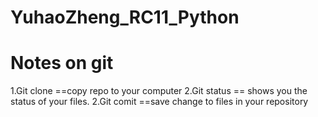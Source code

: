 # YuhaoZheng_RC11_Python

# Notes on git
1.Git clone ==copy repo to your computer
2.Git status == shows you the status of your files.
2.Git comit ==save change to files in your repository